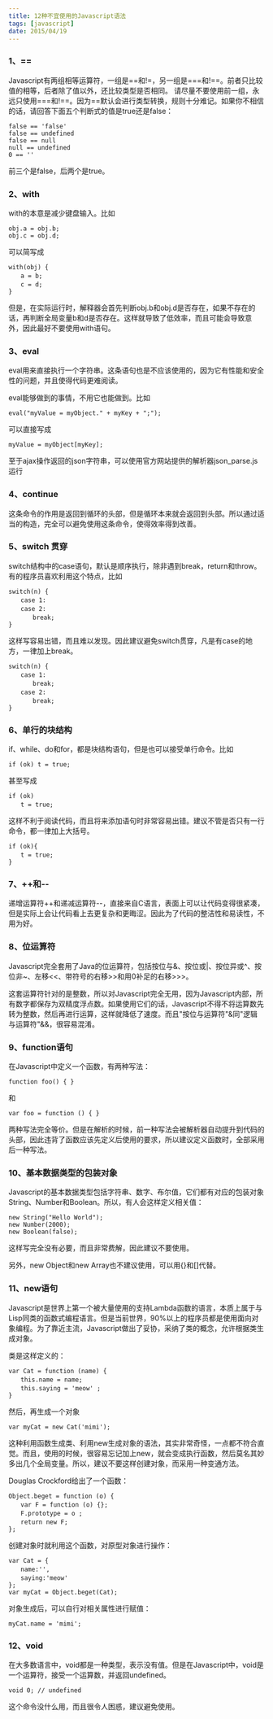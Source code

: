 ```yaml
---
title: 12种不宜使用的Javascript语法
tags: [javascript]
date: 2015/04/19
---
```


### 1、==

Javascript有两组相等运算符，一组是==和!=，另一组是===和!==。前者只比较值的相等，后者除了值以外，还比较类型是否相同。
请尽量不要使用前一组，永远只使用===和!==。因为==默认会进行类型转换，规则十分难记。如果你不相信的话，请回答下面五个判断式的值是true还是false：

```
false == 'false'
false == undefined
false == null
null == undefined
0 == ''
```

前三个是false，后两个是true。

### 2、with

with的本意是减少键盘输入。比如

```
obj.a = obj.b;
obj.c = obj.d;
```

可以简写成

```
with(obj) {
　　a = b;
　　c = d;
}
```

但是，在实际运行时，解释器会首先判断obj.b和obj.d是否存在，如果不存在的话，再判断全局变量b和d是否存在。这样就导致了低效率，而且可能会导致意外，因此最好不要使用with语句。

### 3、eval

eval用来直接执行一个字符串。这条语句也是不应该使用的，因为它有性能和安全性的问题，并且使得代码更难阅读。

eval能够做到的事情，不用它也能做到。比如

```
eval("myValue = myObject." + myKey + ";");
```

可以直接写成

```
myValue = myObject[myKey];
```

至于ajax操作返回的json字符串，可以使用官方网站提供的解析器json_parse.js运行

### 4、continue

这条命令的作用是返回到循环的头部，但是循环本来就会返回到头部。所以通过适当的构造，完全可以避免使用这条命令，使得效率得到改善。

### 5、switch 贯穿

switch结构中的case语句，默认是顺序执行，除非遇到break，return和throw。有的程序员喜欢利用这个特点，比如

```
switch(n) {
　　case 1:
　　case 2:
　　　　break;
}
```

这样写容易出错，而且难以发现。因此建议避免switch贯穿，凡是有case的地方，一律加上break。

```
switch(n) {
　　case 1:
　　　　break;
　　case 2:
　　　　break;
}
```

### 6、单行的块结构

if、while、do和for，都是块结构语句，但是也可以接受单行命令。比如

```
if (ok) t = true;
```

甚至写成

```
if (ok)
　　t = true;
```

这样不利于阅读代码，而且将来添加语句时非常容易出错。建议不管是否只有一行命令，都一律加上大括号。

```
if (ok){
　　t = true;
}
```

### 7、++和--

递增运算符++和递减运算符--，直接来自C语言，表面上可以让代码变得很紧凑，但是实际上会让代码看上去更复杂和更晦涩。因此为了代码的整洁性和易读性，不用为好。

### 8、位运算符

Javascript完全套用了Java的位运算符，包括按位与&、按位或|、按位异或^、按位非~、左移<<、带符号的右移>>和用0补足的右移>>>。

这套运算符针对的是整数，所以对Javascript完全无用，因为Javascript内部，所有数字都保存为双精度浮点数。如果使用它们的话，Javascript不得不将运算数先转为整数，然后再进行运算，这样就降低了速度。而且"按位与运算符"&同"逻辑与运算符"&&，很容易混淆。

### 9、function语句

在Javascript中定义一个函数，有两种写法：

```
function foo() { }
```

和

```
var foo = function () { }
```

两种写法完全等价。但是在解析的时候，前一种写法会被解析器自动提升到代码的头部，因此违背了函数应该先定义后使用的要求，所以建议定义函数时，全部采用后一种写法。

### 10、基本数据类型的包装对象

Javascript的基本数据类型包括字符串、数字、布尔值，它们都有对应的包装对象String、Number和Boolean。所以，有人会这样定义相关值：

```
new String("Hello World");
new Number(2000);
new Boolean(false);
```

这样写完全没有必要，而且非常费解，因此建议不要使用。

另外，new Object和new Array也不建议使用，可以用{}和[]代替。

### 11、new语句

Javascript是世界上第一个被大量使用的支持Lambda函数的语言，本质上属于与Lisp同类的函数式编程语言。但是当前世界，90%以上的程序员都是使用面向对象编程。为了靠近主流，Javascript做出了妥协，采纳了类的概念，允许根据类生成对象。

类是这样定义的：

```
var Cat = function (name) {
　　this.name = name;
　　this.saying = 'meow' ;
}
```

然后，再生成一个对象

```
var myCat = new Cat('mimi');
```

这种利用函数生成类、利用new生成对象的语法，其实非常奇怪，一点都不符合直觉。而且，使用的时候，很容易忘记加上new，就会变成执行函数，然后莫名其妙多出几个全局变量。所以，建议不要这样创建对象，而采用一种变通方法。

Douglas Crockford给出了一个函数：

```
Object.beget = function (o) {
　　var F = function (o) {};
　　F.prototype = o ;
　　return new F;
};
```

创建对象时就利用这个函数，对原型对象进行操作：

```
var Cat = {
　　name:'',
　　saying:'meow'
};
var myCat = Object.beget(Cat);
```

对象生成后，可以自行对相关属性进行赋值：

```
myCat.name = 'mimi';
```

### 12、void

在大多数语言中，void都是一种类型，表示没有值。但是在Javascript中，void是一个运算符，接受一个运算数，并返回undefined。

```
void 0; // undefined
```

这个命令没什么用，而且很令人困惑，建议避免使用。
